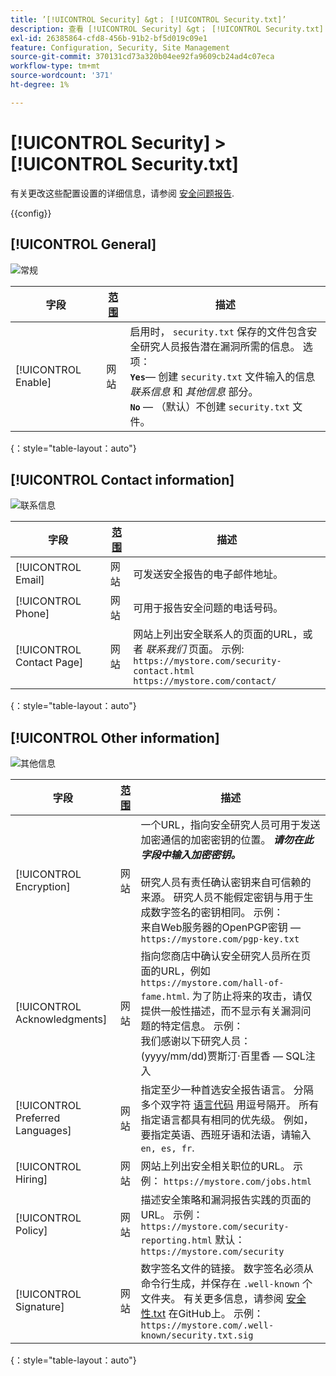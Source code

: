```yaml
---
title: ’[!UICONTROL Security] &gt； [!UICONTROL Security.txt]’
description: 查看 [!UICONTROL Security] &gt； [!UICONTROL Security.txt] 商务管理员页面。
exl-id: 26385864-cfd8-456b-91b2-bf5d019c09e1
feature: Configuration, Security, Site Management
source-git-commit: 370131cd73a320b04ee92fa9609cb24ad4c07eca
workflow-type: tm+mt
source-wordcount: '371'
ht-degree: 1%

---
```


# [!UICONTROL Security] > [!UICONTROL Security.txt]

有关更改这些配置设置的详细信息，请参阅 [安全问题报告](../../systems/security-issue-reporting.md).

{{config}}

## [!UICONTROL General]

![常规](./assets/txt-general.png)<!-- zoom -->

| 字段 | [范围](../../getting-started/websites-stores-views.md#scope-settings) | 描述 |
|--- |--- |--- |
| [!UICONTROL Enable] | 网站 | 启用时， `security.txt` 保存的文件包含安全研究人员报告潜在漏洞所需的信息。 选项：<br />**`Yes`**— 创建 `security.txt` 文件输入的信息 _联系信息_ 和 _其他信息_ 部分。<br />**`No`**  — （默认）不创建 `security.txt` 文件。 |

{：style=&quot;table-layout：auto&quot;}

## [!UICONTROL Contact information]

![联系信息](./assets/txt-contact-info.png)<!-- zoom -->

| 字段 | [范围](../../getting-started/websites-stores-views.md#scope-settings) | 描述 |
|--- |--- |--- |
| [!UICONTROL Email] | 网站 | 可发送安全报告的电子邮件地址。 |
| [!UICONTROL Phone] | 网站 | 可用于报告安全问题的电话号码。 |
| [!UICONTROL Contact Page] | 网站 | 网站上列出安全联系人的页面的URL，或者 _联系我们_ 页面。 示例: <br/>`https://mystore.com/security-contact.html`<br/>`https://mystore.com/contact/` |

{：style=&quot;table-layout：auto&quot;}

## [!UICONTROL Other information]

![其他信息](./assets/txt-other-info.png)<!-- zoom -->

| 字段 | [范围](../../getting-started/websites-stores-views.md#scope-settings) | 描述 |
|--- |--- |--- |
| [!UICONTROL Encryption] | 网站 | 一个URL，指向安全研究人员可用于发送加密通信的加密密钥的位置。 _**请勿在此字段中输入加密密钥。**_ <br/><br/>研究人员有责任确认密钥来自可信赖的来源。 研究人员不能假定密钥与用于生成数字签名的密钥相同。 示例：<br />来自Web服务器的OpenPGP密钥 —  `https://mystore.com/pgp-key.txt` |
| [!UICONTROL Acknowledgments] | 网站 | 指向您商店中确认安全研究人员所在页面的URL，例如`https://mystore.com/hall-of-fame.html`. 为了防止将来的攻击，请仅提供一般性描述，而不显示有关漏洞问题的特定信息。 示例：<br />我们感谢以下研究人员：<br />(yyyy/mm/dd)贾斯汀·百里香 — SQL注入 |
| [!UICONTROL Preferred Languages] | 网站 | 指定至少一种首选安全报告语言。 分隔多个双字符 [语言代码](https://en.wikipedia.org/wiki/List_of_ISO_639-1_codes) 用逗号隔开。 所有指定语言都具有相同的优先级。 例如，要指定英语、西班牙语和法语，请输入 `en, es, fr`. |
| [!UICONTROL Hiring] | 网站 | 网站上列出安全相关职位的URL。 示例： `https://mystore.com/jobs.html` |
| [!UICONTROL Policy] | 网站 | 描述安全策略和漏洞报告实践的页面的URL。 示例： `https://mystore.com/security-reporting.html` 默认： `https://mystore.com/security` |
| [!UICONTROL Signature] | 网站 | 数字签名文件的链接。 数字签名必须从命令行生成，并保存在 `.well-known` 个文件夹。 有关更多信息，请参阅 [安全性.txt](https://github.com/magento/security-package/blob/1.0-develop/Securitytxt/README.md) 在GitHub上。 示例： `https://mystore.com/.well-known/security.txt.sig` |

{：style=&quot;table-layout：auto&quot;}
